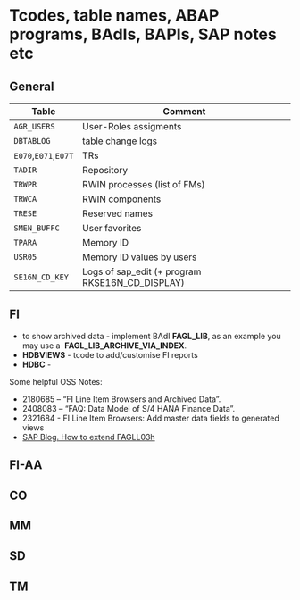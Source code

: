 
# Tcodes, table names, ABAP programs, BAdIs, BAPIs, SAP notes etc

## General

| Table                | Comment                                         |
| -------------------- | ----------------------------------------------- |
| `AGR_USERS`           | User-Roles assigments                           |
| `DBTABLOG`            | table change logs                               |
| `E070`,`E071`,`E07T`   | TRs                                             |
| `TADIR`              | Repository                                      |
| `TRWPR`              | RWIN processes (list of FMs)                    |
| `TRWCA`              | RWIN components                                 |
| `TRESE`              | Reserved names                                  |
| `SMEN_BUFFC`         | User favorites                                  |
| `TPARA`              | Memory ID                                       |
| `USR05`              | Memory ID values by users                       |
| `SE16N_CD_KEY`       | Logs of sap_edit (+ program RKSE16N_CD_DISPLAY) |



## FI

- to show archived data - implement BAdI **FAGL_LIB**, as an example you may use a  **FAGL_LIB_ARCHIVE_VIA_INDEX**. 
- **HDBVIEWS** - tcode to add/customise FI reports
- **HDBC** - 

Some helpful OSS Notes:

- 2180685 – “FI Line Item Browsers and Archived Data”.
- 2408083 – “FAQ: Data Model of S/4 HANA Finance Data”.
- 2321684 - FI Line Item Browsers: Add master data fields to generated views
- [SAP Blog. How to extend FAGLL03h](https://blogs.sap.com/2020/12/20/how-to-extend-transaction-fagll03h-with-custom-fields/)

## FI-AA

## CO

## MM

## SD

## TM


